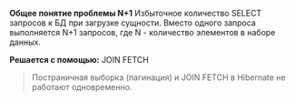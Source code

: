 
**Общее понятие проблемы N+1**
	Избыточное количество SELECT запросов к БД при загрузке сущности. 
	Вместо одного запроса выполняется N+1 запросов, где N - количество элементов в наборе данных.

**Решается с помощью:**
	JOIN FETCH

>Постраничная выборка (пагинация) и JOIN FETCH в Hibernate не работают одновременно. 

